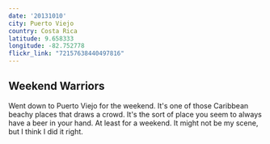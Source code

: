 ```yaml
---
date: '20131010'
city: Puerto Viejo
country: Costa Rica
latitude: 9.658333
longitude: -82.752778
flickr_link: "72157638440497816"
---
```


## Weekend Warriors
Went down to Puerto Viejo for the weekend. It's one of those Caribbean beachy places that draws a crowd. It's the sort of place you seem to always have a beer in your hand. At least for a weekend. It might not be my scene, but I think I did it right.
